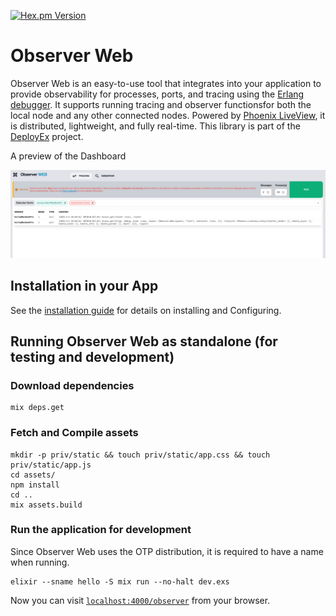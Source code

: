 [![Hex.pm Version](http://img.shields.io/hexpm/v/observer_web.svg?style=flat)](https://hex.pm/packages/observer_web)

# Observer Web

Observer Web is an easy-to-use tool that integrates into your application to provide observability for processes, ports, and tracing using the [Erlang debugger][edb]. It supports running tracing and observer functionsfor both the local node and any other connected nodes. Powered by [Phoenix LiveView][liv], it is distributed, lightweight, and fully real-time. This library is part of the [DeployEx][dye] project.

A preview of the Dashboard

![Observer Dashboard](guides/static/dashboard.png)

## Installation in your App

See the [installation guide](https://hexdocs.pm/observer_web/installation.html) for details on installing and Configuring.

## Running Observer Web as standalone (for testing and development)

### Download dependencies
```
mix deps.get
```

### Fetch and Compile assets
```
mkdir -p priv/static && touch priv/static/app.css && touch priv/static/app.js
cd assets/
npm install
cd ..
mix assets.build
```

### Run the application for development

Since Observer Web uses the OTP distribution, it is required to have a name when running.
```
elixir --sname hello -S mix run --no-halt dev.exs
```

Now you can visit [`localhost:4000/observer`](http://localhost:4000/observer) from your browser.


[dye]: https://github.com/thiagoesteves/deployex
[edb]: https://www.erlang.org/doc/apps/runtime_tools/dbg.html
[liv]: https://github.com/phoenixframework/phoenix_live_view
